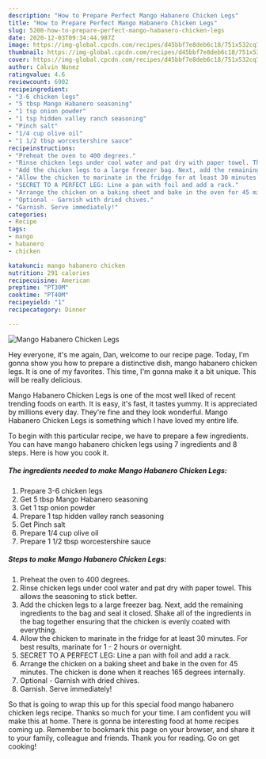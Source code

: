 ```yaml
---
description: "How to Prepare Perfect Mango Habanero Chicken Legs"
title: "How to Prepare Perfect Mango Habanero Chicken Legs"
slug: 5200-how-to-prepare-perfect-mango-habanero-chicken-legs
date: 2020-12-03T09:34:44.987Z
image: https://img-global.cpcdn.com/recipes/d45bbf7e8deb6c18/751x532cq70/mango-habanero-chicken-legs-recipe-main-photo.jpg
thumbnail: https://img-global.cpcdn.com/recipes/d45bbf7e8deb6c18/751x532cq70/mango-habanero-chicken-legs-recipe-main-photo.jpg
cover: https://img-global.cpcdn.com/recipes/d45bbf7e8deb6c18/751x532cq70/mango-habanero-chicken-legs-recipe-main-photo.jpg
author: Calvin Nunez
ratingvalue: 4.6
reviewcount: 6902
recipeingredient:
- "3-6 chicken legs"
- "5 tbsp Mango Habanero seasoning"
- "1 tsp onion powder"
- "1 tsp hidden valley ranch seasoning"
- "Pinch salt"
- "1/4 cup olive oil"
- "1 1/2 tbsp worcestershire sauce"
recipeinstructions:
- "Preheat the oven to 400 degrees."
- "Rinse chicken legs under cool water and pat dry with paper towel. This allows the seasoning to stick better."
- "Add the chicken legs to a large freezer bag. Next, add the remaining ingredients to the bag and seal it closed. Shake all of the ingredients in the bag together ensuring that the chicken is evenly coated with everything."
- "Allow the chicken to marinate in the fridge for at least 30 minutes. For best results, marinate for 1 - 2 hours or overnight."
- "SECRET TO A PERFECT LEG: Line a pan with foil and add a rack."
- "Arrange the chicken on a baking sheet and bake in the oven for 45 minutes. The chicken is done when it reaches 165 degrees internally."
- "Optional - Garnish with dried chives."
- "Garnish. Serve immediately!"
categories:
- Recipe
tags:
- mango
- habanero
- chicken

katakunci: mango habanero chicken 
nutrition: 291 calories
recipecuisine: American
preptime: "PT30M"
cooktime: "PT40M"
recipeyield: "1"
recipecategory: Dinner

---
```



![Mango Habanero Chicken Legs](https://img-global.cpcdn.com/recipes/d45bbf7e8deb6c18/751x532cq70/mango-habanero-chicken-legs-recipe-main-photo.jpg)

Hey everyone, it's me again, Dan, welcome to our recipe page. Today, I'm gonna show you how to prepare a distinctive dish, mango habanero chicken legs. It is one of my favorites. This time, I'm gonna make it a bit unique. This will be really delicious.

Mango Habanero Chicken Legs is one of the most well liked of recent trending foods on earth. It is easy, it's fast, it tastes yummy. It is appreciated by millions every day. They're fine and they look wonderful. Mango Habanero Chicken Legs is something which I have loved my entire life.




To begin with this particular recipe, we have to prepare a few ingredients. You can have mango habanero chicken legs using 7 ingredients and 8 steps. Here is how you cook it.

<!--inarticleads1-->

##### The ingredients needed to make Mango Habanero Chicken Legs:

1. Prepare 3-6 chicken legs
1. Get 5 tbsp Mango Habanero seasoning
1. Get 1 tsp onion powder
1. Prepare 1 tsp hidden valley ranch seasoning
1. Get Pinch salt
1. Prepare 1/4 cup olive oil
1. Prepare 1 1/2 tbsp worcestershire sauce




<!--inarticleads2-->

##### Steps to make Mango Habanero Chicken Legs:

1. Preheat the oven to 400 degrees.
1. Rinse chicken legs under cool water and pat dry with paper towel. This allows the seasoning to stick better.
1. Add the chicken legs to a large freezer bag. Next, add the remaining ingredients to the bag and seal it closed. Shake all of the ingredients in the bag together ensuring that the chicken is evenly coated with everything.
1. Allow the chicken to marinate in the fridge for at least 30 minutes. For best results, marinate for 1 - 2 hours or overnight.
1. SECRET TO A PERFECT LEG: Line a pan with foil and add a rack.
1. Arrange the chicken on a baking sheet and bake in the oven for 45 minutes. The chicken is done when it reaches 165 degrees internally.
1. Optional - Garnish with dried chives.
1. Garnish. Serve immediately!




So that is going to wrap this up for this special food mango habanero chicken legs recipe. Thanks so much for your time. I am confident you will make this at home. There is gonna be interesting food at home recipes coming up. Remember to bookmark this page on your browser, and share it to your family, colleague and friends. Thank you for reading. Go on get cooking!
